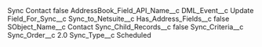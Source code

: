 <?xml version="1.0" encoding="UTF-8"?>
<CustomMetadata xmlns="http://soap.sforce.com/2006/04/metadata" xmlns:xsi="http://www.w3.org/2001/XMLSchema-instance" xmlns:xsd="http://www.w3.org/2001/XMLSchema">
    <label>Sync Contact</label>
    <protected>false</protected>
    <values>
        <field>AddressBook_Field_API_Name__c</field>
        <value xsi:nil="true"/>
    </values>
    <values>
        <field>DML_Event__c</field>
        <value xsi:type="xsd:string">Update</value>
    </values>
    <values>
        <field>Field_For_Sync__c</field>
        <value xsi:type="xsd:string">Sync_to_Netsuite__c</value>
    </values>
    <values>
        <field>Has_Address_Fields__c</field>
        <value xsi:type="xsd:boolean">false</value>
    </values>
    <values>
        <field>SObject_Name__c</field>
        <value xsi:type="xsd:string">Contact</value>
    </values>
    <values>
        <field>Sync_Child_Records__c</field>
        <value xsi:type="xsd:boolean">false</value>
    </values>
    <values>
        <field>Sync_Criteria__c</field>
        <value xsi:nil="true"/>
    </values>
    <values>
        <field>Sync_Order__c</field>
        <value xsi:type="xsd:double">2.0</value>
    </values>
    <values>
        <field>Sync_Type__c</field>
        <value xsi:type="xsd:string">Scheduled</value>
    </values>
</CustomMetadata>
